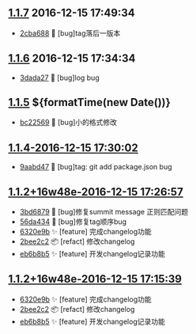 [1.1.7](../../releases/tag/1.1.7)     2016-12-15 17:49:34
---------------------------------------------------------

- [2cba688](../../commit/2cba688) 🐛  [bug]tag落后一版本


[1.1.6](../../releases/tag/1.1.6)     2016-12-15 17:34:34
---------------------------------------------------------

- [3dada27](../../commit/3dada27) 🐛  [bug]log bug


[1.1.5](../../releases/tag/1.1.5)     ${formatTime(new Date())}
---------------------------------------------------------------

- [bc22569](../../commit/bc22569) 🐛  [bug]小的格式修改


[1.1.4-2016-12-15 17:30:02](../../releases/tag/1.1.4)
-----------------------------------------------------

- [9aabd47](../../commit/9aabd47) 🐛  [bug]tag: git add package.json bug


[1.1.2+16w48e-2016-12-15 17:26:57](../../releases/tag/1.1.2+16w48e)
-------------------------------------------------------------------

- [3bd6879](../../commit/3bd6879) 🐛  [bug]修复summit message 正则匹配问题
- [56da434](../../commit/56da434) 🐛  [bug]修复tag顺序bug
- [6320e9b](../../commit/6320e9b) ✨  [feature] 完成changelog功能
- [2bee2c2](../../commit/2bee2c2) 📦  [refact] 修改changelog
- [eb6b8b5](../../commit/eb6b8b5) ✨  [feature] 开发changelog记录功能


[1.1.2+16w48e-2016-12-15 17:15:39](../../releases/tag/1.1.2+16w48e)
-------------------------------------------------------------------

- [6320e9b](../../commit/6320e9b) ✨  [feature] 完成changelog功能
- [2bee2c2](../../commit/2bee2c2) 📦  [refact] 修改changelog
- [eb6b8b5](../../commit/eb6b8b5) ✨  [feature] 开发changelog记录功能
